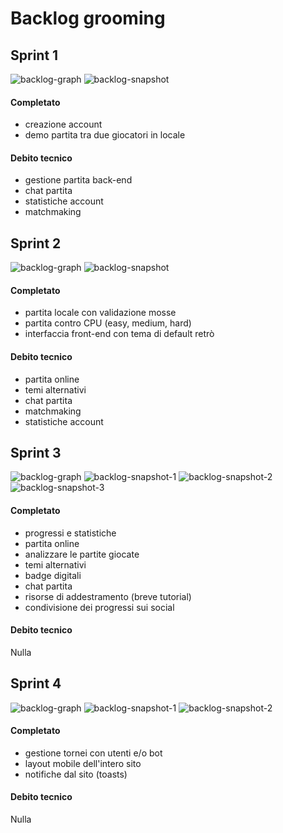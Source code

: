 # Backlog grooming
## Sprint 1
![backlog-graph](../imgs/burndown1.png)
![backlog-snapshot](../imgs/backlog1.png)

#### Completato
- creazione account
- demo partita tra due giocatori in locale

#### Debito tecnico
- gestione partita back-end
- chat partita
- statistiche account
- matchmaking


## Sprint 2
![backlog-graph](../imgs/burndown2.png)
![backlog-snapshot](../imgs/backlog2.jpg)

#### Completato
- partita locale con validazione mosse
- partita contro CPU (easy, medium, hard)
- interfaccia front-end con tema di default retrò

#### Debito tecnico
- partita online
- temi alternativi
- chat partita
- matchmaking
- statistiche account


## Sprint 3
![backlog-graph](../imgs/burndown3.png)
![backlog-snapshot-1](../imgs/backlog3_1.png)
![backlog-snapshot-2](../imgs/backlog3_2.png)
![backlog-snapshot-3](../imgs/backlog3_3.png)

#### Completato
- progressi e statistiche
- partita online
- analizzare le partite giocate
- temi alternativi
- badge digitali
- chat partita
- risorse di addestramento (breve tutorial)
- condivisione dei progressi sui social

#### Debito tecnico
Nulla


## Sprint 4
![backlog-graph](../imgs/burndown4.png)
![backlog-snapshot-1](../imgs/backlog4_1.png)
![backlog-snapshot-2](../imgs/backlog4_2.png)

#### Completato
- gestione tornei con utenti e/o bot
- layout mobile dell'intero sito
- notifiche dal sito (toasts)

#### Debito tecnico
Nulla
